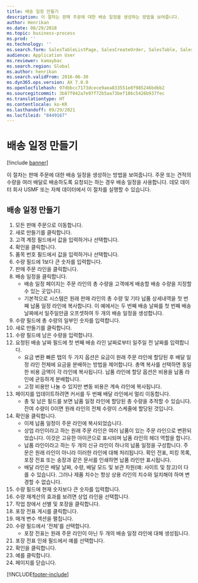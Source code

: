```yaml
---
title: 배송 일정 만들기
description: 이 절차는 판매 주문에 대한 배송 일정을 생성하는 방법을 보여줍니다.
author: Henrikan
ms.date: 08/29/2018
ms.topic: business-process
ms.prod: ''
ms.technology: ''
ms.search.form: SalesTableListPage, SalesCreateOrder, SalesTable, SalesDeliverySchedule, SalesEditLines,  SrsReportViewerForm
audience: Application User
ms.reviewer: kamaybac
ms.search.region: Global
ms.author: henrikan
ms.search.validFrom: 2016-06-30
ms.dyn365.ops.version: AX 7.0.0
ms.openlocfilehash: 97dbbcc7173dcece9aea833551e8f985246bdbb2
ms.sourcegitcommit: 3b87f042a7e97f72b5aa73bef186c5426b937fec
ms.translationtype: HT
ms.contentlocale: ko-KR
ms.lasthandoff: 09/29/2021
ms.locfileid: "8449167"
---
```

# <a name="create-delivery-schedule"></a>배송 일정 만들기

[!include [banner](../../includes/banner.md)]

이 절차는 판매 주문에 대한 배송 일정을 생성하는 방법을 보여줍니다. 주문 또는 견적의 수량을 여러 배달로 배송하도록 요청되는 하는 경우 배송 일정을 사용합니다. 데모 데이터 회사 USMF 또는 자체 데이터에서 이 절차를 실행할 수 있습니다.


## <a name="create-delivery-schedule"></a>배송 일정 만들기
1. 모든 판매 주문으로 이동합니다.
2. 새로 만들기를 클릭합니다.
3. 고객 계정 필드에서 값을 입력하거나 선택합니다.
4. 확인을 클릭합니다.
5. 품목 번호 필드에서 값을 입력하거나 선택합니다.
6. 수량 필드에 1보다 큰 숫자를 입력합니다.
7. 판매 주문 라인을 클릭합니다.
8. 배송 일정을 클릭합니다.
    * 배송 일정 페이지는 주문 라인의 총 수량을 고객에게 배송할 배송 수량을 지정할 수 있는 곳입니다.    
    * 기본적으로 시스템은 원래 판매 라인의 총 수량 및 기타 납품 상세내역을 첫 번째 납품 일정 라인에 복사합니다. 이 예에서는 두 번째 배송 날짜를 첫 번째 배송 날짜에서 일주일만큼 오프셋하여 두 개의 배송 일정을 생성합니다.  
9. 수량 필드에 총 수량의 일부인 숫자를 입력합니다.
10. 새로 만들기를 클릭합니다.
11. 수량 필드에 남은 수량을 입력합니다.
12. 요청된 배송 날짜 필드에 첫 번째 배송 라인 날짜로부터 일주일 전 날짜를 입력합니다.
    * 요금 변환 빠른 탭의 두 가지 옵션은 요금이 원래 주문 라인에 할당된 후 배달 일정 라인 전체에 요금을 분배하는 방법을 제어합니다. 총액 복사를 선택하면 동일한 비용 금액이 각 라인에 복사됩니다. 납품 라인에 할당 옵션은 비용을 납품 라인에 균등하게 분배합니다.  
    * 고정 비용만 나눌 수 있지만 변동 비용은 계속 라인에 복사됩니다.  
13. 페이지를 업데이트하려면 커서를 두 번째 배달 라인에서 멀리 이동합니다.
    * 총 및 남은 필드를 보면 납품 일정 라인에 할당된 총 수량을 추적할 수 있습니다. 잔여 수량이 0이면 원래 라인의 전체 수량이 스케줄에 할당된 것입니다.   
14. 확인을 클릭합니다.
    * 이제 납품 일정이 주문 라인에 복사되었습니다.   
    * 상업 라인이라고 하는 원래 주문 라인은 여러 납품이 있는 주문 라인으로 변환되었습니다. 이것은 고유한 아이콘으로 표시되며 납품 라인의 헤더 역할을 합니다.  
    * 납품 라인이라고 하는 두 개의 신규 라인이 하나의 납품 일정을 구성합니다. 주문은 원래 라인이 아니라 이러한 라인에 대해 처리됩니다. 확인 전표, 피킹 목록, 포장 전표 또는 송장과 같은 문서를 인쇄하면 납품 라인만 표시됩니다.   
    * 배달 라인은 배달 날짜, 수량, 배달 모드 및 보관 차원(예: 사이트 및 창고)이 다를 수 있습니다. 그러나 제품 치수는 항상 상용 라인의 치수와 일치해야 하며 변경할 수 없습니다.  
15. 수량 필드에 현재 숫자보다 큰 숫자를 입력합니다.
16. 수량 재계산의 효과를 보려면 상업 라인을 선택합니다.
17. 작업 창에서 선별 및 포장을 클릭합니다.
18. 포장 전표 게시를 클릭합니다.
19. 매개 변수 섹션을 펼칩니다.
20. 수량 필드에서 '전체'를 선택합니다.
    * 포장 전표는 원래 주문 라인이 아닌 두 개의 배송 일정 라인에 대해 생성됩니다.  
21. 포장 전표 인쇄 필드에서 예를 선택합니다.
22. 확인을 클릭합니다.
23. 예를 클릭합니다.
24. 페이지를 닫습니다.


[!INCLUDE[footer-include](../../../includes/footer-banner.md)]